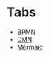 # Tabs

- [BPMN](../bpmn-viewer/custom-links.bpmn)
- [DMN](../dmn-viewer/dmn1.dmn)
- [Mermaid](../mermaid-viewer/diagram1.mmd)
